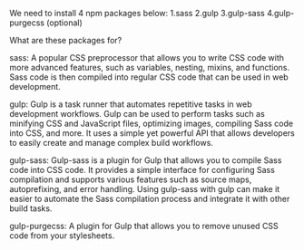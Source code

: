We need to install 4 npm packages below:
1.sass
2.gulp
3.gulp-sass
4.gulp-purgecss (optional)

What are these packages for?

sass:
A popular CSS preprocessor that allows you to write CSS code with more advanced features, such as variables, nesting, mixins, and functions. Sass code is then compiled into regular CSS code that can be used in web development.

gulp:
Gulp is a task runner that automates repetitive tasks in web development workflows. Gulp can be used to perform tasks such as minifying CSS and JavaScript files, optimizing images, compiling Sass code into CSS, and more. It uses a simple yet powerful API that allows developers to easily create and manage complex build workflows.

gulp-sass:
Gulp-sass is a plugin for Gulp that allows you to compile Sass code into CSS code. It provides a simple interface for configuring Sass compilation and supports various features such as source maps, autoprefixing, and error handling. Using gulp-sass with gulp can make it easier to automate the Sass compilation process and integrate it with other build tasks.

gulp-purgecss:
A plugin for Gulp that allows you to remove unused CSS code from your stylesheets.